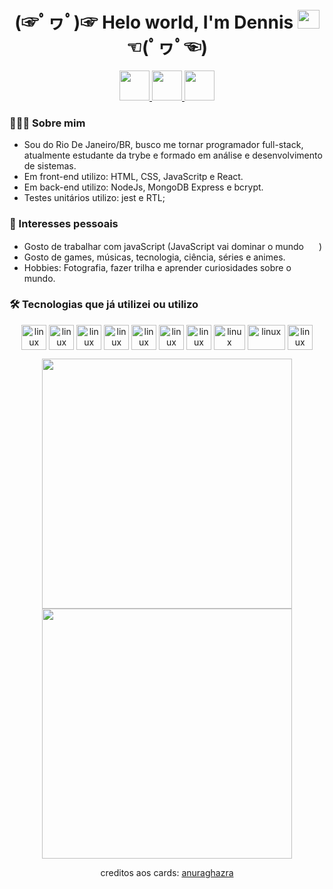 <h1 align='center'>
	(☞ﾟヮﾟ)☞ Helo world, I'm Dennis <a href="https://github.com/dennisMarcelo?tab=repositories" target="_blank"> <img src="https://i.ibb.co/TkS0mJk/github.png" width="35px" height="30px"> <a> ☜(ﾟヮﾟ☜)
</h1>

<p align='center'>
  <a href="https://www.linkedin.com/in/dennis-marcelo/" target="_blank">
    <img src="https://i.ibb.co/BC936QV/linkedin.png" width="48px" height="48px">
  </a>
	<a href="https://www.facebook.com/dennis.marcelo.77/" target="_blank">
  	<img src="https://user-images.githubusercontent.com/37647447/120836798-59309d80-c53c-11eb-97d0-0929f3eb63e2.png" width="48px" height="48px">
  </a>
  <a href="https://www.instagram.com/dms.im410/" target="_blank">
    <img src="https://i.ibb.co/s1wLqwx/instagram.png" width="48px" height="48px">
  </a>
	
<p/>

	
###  👨🏽‍💻 Sobre mim
- Sou do Rio De Janeiro/BR, busco me tornar programador full-stack, atualmente estudante da trybe e formado em análise e desenvolvimento de sistemas. 
- Em front-end utilizo: HTML, CSS, JavaScritp e React.
- Em back-end utilizo: NodeJs, MongoDB Express e bcrypt.
- Testes unitários utilizo: jest e RTL;

### 🎯 Interesses pessoais
- Gosto de trabalhar com javaScript (JavaScript vai dominar o mundo <img src="https://i.ibb.co/W31vTvh/0d34f0d521405e4e.gif" width="20px" height="15px">)
- Gosto de games, músicas, tecnologia, ciência, séries e animes.
- Hobbies: Fotografia, fazer trilha e aprender curiosidades sobre o mundo.

	
### 🛠 Tecnologias que já utilizei ou utilizo
<p align="center">
	<img align="center" alt="linux" height="40" width="40" src="https://user-images.githubusercontent.com/37647447/120833071-bece5b00-c537-11eb-816b-45c7ce8b25e0.png"/>
	<img align="center" alt="linux" height="40" width="40" src="https://user-images.githubusercontent.com/37647447/120833687-782d3080-c538-11eb-84da-6bef4faa4c8d.png"/>
	<img align="center" alt="linux" height="40" width="40" src="https://user-images.githubusercontent.com/37647447/120834842-f3431680-c539-11eb-910c-3393d461b9cf.png"/>
	<img align="center" alt="linux" height="40" width="40" src="https://user-images.githubusercontent.com/37647447/120834949-18378980-c53a-11eb-91ae-d76f757ee79a.png"/>
	<img align="center" alt="linux" height="40" width="40" src="https://user-images.githubusercontent.com/37647447/120835062-3a310c00-c53a-11eb-9835-ea20b60a8895.png"/>
	<img align="center" alt="linux" height="40" width="40" src="https://user-images.githubusercontent.com/37647447/120835219-6a78aa80-c53a-11eb-94b5-83b1c30b38e9.png"/>
	<img align="center" alt="linux" height="40" width="40" src="https://user-images.githubusercontent.com/37647447/120835644-f68ad200-c53a-11eb-8088-f0fe7d9b0c7d.png"/>
	<img align="center" alt="linux" height="40" width="50" src="https://user-images.githubusercontent.com/37647447/120839239-13290900-c53f-11eb-9c26-13260f9e75ac.png"/>
	<img align="center" alt="linux" height="40" width="60" src="https://user-images.githubusercontent.com/37647447/120838798-9d24a200-c53e-11eb-9aef-8f6968636a06.png"/>
	<img align="center" alt="linux" height="40" width="40" src="https://user-images.githubusercontent.com/37647447/120836124-9a747d80-c53b-11eb-8744-42232a86b6eb.png"/>
</p>

<div align="center">
 <img width="400em" src="https://github-readme-stats.vercel.app/api?username=dennisMarcelo&count_private=true&show_icons=true&theme=blue-green" />
 <img width="400em" src="https://github-readme-stats.vercel.app/api/top-langs/?username=dennisMarcelo&layout=compact&theme=blue-green" />
	
 <br/>
	
 creditos aos cards: <a href="https://github.com/anuraghazra/github-readme-stats">anuraghazra</a>
<div>
	


<!--
**dennisMarcelo/dennisMarcelo** is a ✨ _special_ ✨ repository because its `README.md` (this file) appears on your GitHub profile.

Here are some ideas to get you started:

- 🔭 I’m currently working on ...
- 🌱 I’m currently learning ...
- 👯 I’m looking to collaborate on ...
- 🤔 I’m looking for help with ...
- 💬 Ask me about ...
- 📫 How to reach me: ...
- 😄 Pronouns: ...
- ⚡ Fun fact: ...
-->

